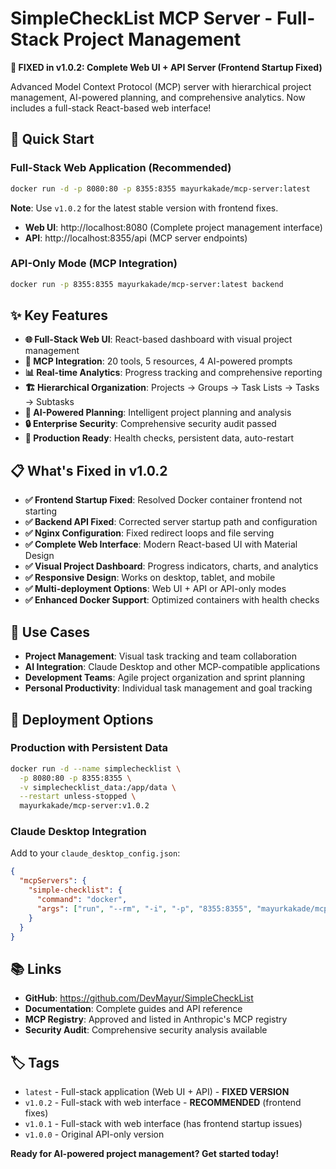 # SimpleCheckList MCP Server - Full-Stack Project Management

**🌟 FIXED in v1.0.2: Complete Web UI + API Server (Frontend Startup Fixed)**

Advanced Model Context Protocol (MCP) server with hierarchical project management, AI-powered planning, and comprehensive analytics. Now includes a full-stack React-based web interface!

## 🚀 Quick Start

### Full-Stack Web Application (Recommended)
```bash
docker run -d -p 8080:80 -p 8355:8355 mayurkakade/mcp-server:latest
```
**Note**: Use `v1.0.2` for the latest stable version with frontend fixes.
- **Web UI**: http://localhost:8080 (Complete project management interface)
- **API**: http://localhost:8355/api (MCP server endpoints)

### API-Only Mode (MCP Integration)
```bash
docker run -p 8355:8355 mayurkakade/mcp-server:latest backend
```

## ✨ Key Features

- **🌐 Full-Stack Web UI**: React-based dashboard with visual project management
- **🔧 MCP Integration**: 20 tools, 5 resources, 4 AI-powered prompts
- **📊 Real-time Analytics**: Progress tracking and comprehensive reporting
- **🏗️ Hierarchical Organization**: Projects → Groups → Task Lists → Tasks → Subtasks
- **🤖 AI-Powered Planning**: Intelligent project planning and analysis
- **🔒 Enterprise Security**: Comprehensive security audit passed
- **🐳 Production Ready**: Health checks, persistent data, auto-restart

## 📋 What's Fixed in v1.0.2

- **✅ Frontend Startup Fixed**: Resolved Docker container frontend not starting
- **✅ Backend API Fixed**: Corrected server startup path and configuration
- **✅ Nginx Configuration**: Fixed redirect loops and file serving
- **✅ Complete Web Interface**: Modern React-based UI with Material Design
- **✅ Visual Project Dashboard**: Progress indicators, charts, and analytics
- **✅ Responsive Design**: Works on desktop, tablet, and mobile
- **✅ Multi-deployment Options**: Web UI + API or API-only modes
- **✅ Enhanced Docker Support**: Optimized containers with health checks

## 🎯 Use Cases

- **Project Management**: Visual task tracking and team collaboration
- **AI Integration**: Claude Desktop and other MCP-compatible applications  
- **Development Teams**: Agile project organization and sprint planning
- **Personal Productivity**: Individual task management and goal tracking

## 🔧 Deployment Options

### Production with Persistent Data
```bash
docker run -d --name simplechecklist \
  -p 8080:80 -p 8355:8355 \
  -v simplechecklist_data:/app/data \
  --restart unless-stopped \
  mayurkakade/mcp-server:v1.0.2
```

### Claude Desktop Integration
Add to your `claude_desktop_config.json`:
```json
{
  "mcpServers": {
    "simple-checklist": {
      "command": "docker",
      "args": ["run", "--rm", "-i", "-p", "8355:8355", "mayurkakade/mcp-server:latest", "mcp"]
    }
  }
}
```

## 📚 Links

- **GitHub**: https://github.com/DevMayur/SimpleCheckList
- **Documentation**: Complete guides and API reference
- **MCP Registry**: Approved and listed in Anthropic's MCP registry
- **Security Audit**: Comprehensive security analysis available

## 🏷️ Tags

- `latest` - Full-stack application (Web UI + API) - **FIXED VERSION**
- `v1.0.2` - Full-stack with web interface - **RECOMMENDED** (frontend fixes)
- `v1.0.1` - Full-stack with web interface (has frontend startup issues)
- `v1.0.0` - Original API-only version

**Ready for AI-powered project management? Get started today!**
